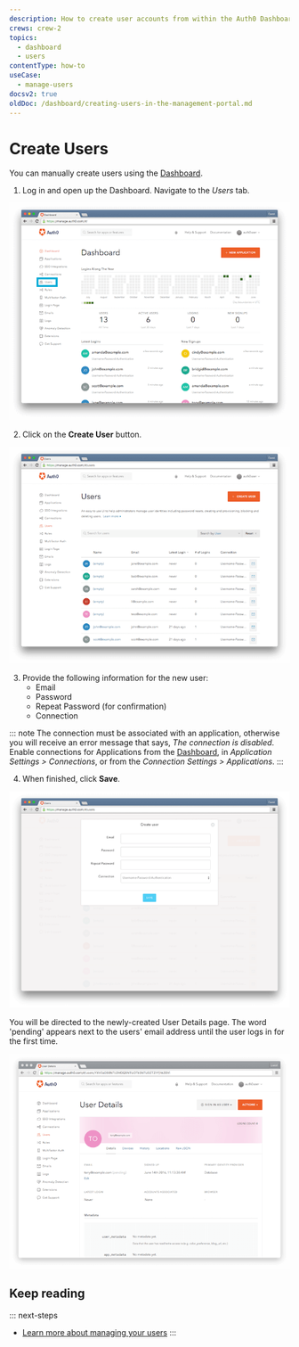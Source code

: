 ```yaml
---
description: How to create user accounts from within the Auth0 Dashboard.
crews: crew-2
topics:
  - dashboard
  - users
contentType: how-to
useCase:
  - manage-users
docsv2: true
oldDoc: /dashboard/creating-users-in-the-management-portal.md
---
```


# Create Users

You can manually create users using the [Dashboard](${manage_url}).

1. Log in and open up the Dashboard. Navigate to the _Users_ tab.

![](/media/articles/users/dashboard.png)

2. Click on the __Create User__ button.

![](/media/articles/users/users-tab.png)

3. Provide the following information for the new user:
    * Email
    * Password
    * Repeat Password (for confirmation)
    * Connection

::: note
The connection must be associated with an application, otherwise you will receive an error message that says, <em>The connection is disabled</em>. Enable connections for Applications from the <a href="${manage_url}">Dashboard</a>, in <em> Application Settings > Connections</em>, or from the <em>Connection Settings > Applications</em>.
:::

4. When finished, click __Save__.

![](/media/articles/users/create-user.png)

You will be directed to the newly-created User Details page. The word 'pending' appears next to the users' email address until the user logs in for the first time. 

![](/media/articles/users/user-profile.png)

## Keep reading

::: next-steps
* [Learn more about managing your users](/user-profile/overview-user-profile.md)
:::
